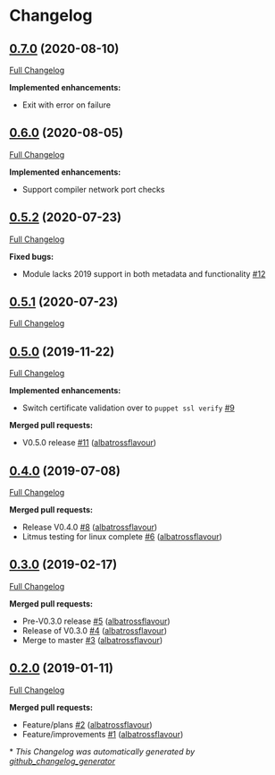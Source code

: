 # Changelog

## [0.7.0](https://github.com/albatrossflavour/puppet_health_check/tree/0.7.0) (2020-08-10)

[Full Changelog](https://github.com/albatrossflavour/puppet_health_check/compare/0.6.0...0.7.0)

**Implemented enhancements:**

- Exit with error on failure

## [0.6.0](https://github.com/albatrossflavour/puppet_health_check/tree/0.6.0) (2020-08-05)

[Full Changelog](https://github.com/albatrossflavour/puppet_health_check/compare/0.5.2...0.6.0)

**Implemented enhancements:**

- Support compiler network port checks

## [0.5.2](https://github.com/albatrossflavour/puppet_health_check/tree/0.5.2) (2020-07-23)

[Full Changelog](https://github.com/albatrossflavour/puppet_health_check/compare/0.5.1...0.5.2)

**Fixed bugs:**

- Module lacks 2019 support in both metadata and functionality [\#12](https://github.com/albatrossflavour/puppet_health_check/issues/12)

## [0.5.1](https://github.com/albatrossflavour/puppet_health_check/tree/0.5.1) (2020-07-23)

[Full Changelog](https://github.com/albatrossflavour/puppet_health_check/compare/0.5.0...0.5.1)

## [0.5.0](https://github.com/albatrossflavour/puppet_health_check/tree/0.5.0) (2019-11-22)

[Full Changelog](https://github.com/albatrossflavour/puppet_health_check/compare/0.4.0...0.5.0)

**Implemented enhancements:**

- Switch certificate validation over to `puppet ssl verify` [\#9](https://github.com/albatrossflavour/puppet_health_check/issues/9)

**Merged pull requests:**

- V0.5.0 release [\#11](https://github.com/albatrossflavour/puppet_health_check/pull/11) ([albatrossflavour](https://github.com/albatrossflavour))

## [0.4.0](https://github.com/albatrossflavour/puppet_health_check/tree/0.4.0) (2019-07-08)

[Full Changelog](https://github.com/albatrossflavour/puppet_health_check/compare/0.3.0...0.4.0)

**Merged pull requests:**

- Release V0.4.0 [\#8](https://github.com/albatrossflavour/puppet_health_check/pull/8) ([albatrossflavour](https://github.com/albatrossflavour))
- Litmus testing for linux complete [\#6](https://github.com/albatrossflavour/puppet_health_check/pull/6) ([albatrossflavour](https://github.com/albatrossflavour))

## [0.3.0](https://github.com/albatrossflavour/puppet_health_check/tree/0.3.0) (2019-02-17)

[Full Changelog](https://github.com/albatrossflavour/puppet_health_check/compare/0.2.0...0.3.0)

**Merged pull requests:**

- Pre-V0.3.0 release [\#5](https://github.com/albatrossflavour/puppet_health_check/pull/5) ([albatrossflavour](https://github.com/albatrossflavour))
- Release of V0.3.0 [\#4](https://github.com/albatrossflavour/puppet_health_check/pull/4) ([albatrossflavour](https://github.com/albatrossflavour))
- Merge to master [\#3](https://github.com/albatrossflavour/puppet_health_check/pull/3) ([albatrossflavour](https://github.com/albatrossflavour))

## [0.2.0](https://github.com/albatrossflavour/puppet_health_check/tree/0.2.0) (2019-01-11)

[Full Changelog](https://github.com/albatrossflavour/puppet_health_check/compare/d3623377529e8f3ec5c3e076cebba12ffed0619c...0.2.0)

**Merged pull requests:**

- Feature/plans [\#2](https://github.com/albatrossflavour/puppet_health_check/pull/2) ([albatrossflavour](https://github.com/albatrossflavour))
- Feature/improvements [\#1](https://github.com/albatrossflavour/puppet_health_check/pull/1) ([albatrossflavour](https://github.com/albatrossflavour))



\* *This Changelog was automatically generated by [github_changelog_generator](https://github.com/github-changelog-generator/github-changelog-generator)*
